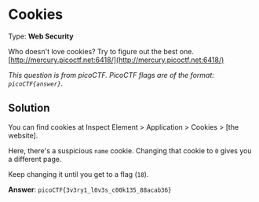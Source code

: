 # Cookies

Type: **Web Security**

Who doesn't love cookies? Try to figure out the best one. [http://mercury.picoctf.net:6418/](http://mercury.picoctf.net:6418/)

*This question is from picoCTF. PicoCTF flags are of the format: `picoCTF{answer}`.*

## Solution

You can find cookies at Inspect Element > Application > Cookies > \[the website\].

Here, there's a suspicious `name` cookie. Changing that cookie to `0` gives you a different page.

Keep changing it until you get to a flag (`18`).

**Answer**: `picoCTF{3v3ry1_l0v3s_c00k135_88acab36}`

